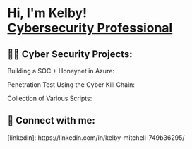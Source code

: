 <h1>Hi, I'm Kelby! <br/> <a href="https://linkedin.com/in/kelby-mitchell-749b36295/">Cybersecurity Professional</a>

<h2>👨‍💻 Cyber Security Projects:</h2>

  Building a SOC + Honeynet in Azure:

  Penetration Test Using the Cyber Kill Chain:
  
  Collection of Various Scripts:
  

<h2> 🤳 Connect with me:</h2>
[linkedin]: https://linkedin.com/in/kelby-mitchell-749b36295/

